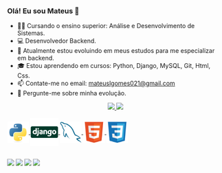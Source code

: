 ### Olá! Eu sou Mateus 👋

- 👨‍🎓 Cursando o ensino superior: Análise e Desenvolvimento de Sistemas.
- 💻 Desenvolvedor Backend.
- 🔭 Atualmente estou evoluindo em meus estudos para me especializar em backend.
- 🎓 Estou aprendendo em cursos: Python, Django, MySQL, Git, Html, Css.
- 📫 Contate-me no email: mateuslgomes021@gmail.com
- 💬 Pergunte-me sobre minha evolução.

<div align="center">
  <a href="https://github.com/mateuslgomes">
    
  <img height="180em" src="https://github-readme-stats.vercel.app/api?username=mateuslgomes&show_icons=true&theme=tokyonight&include_all_commits=true&count_private=true"/>
  <img height="180em" src="https://github-readme-stats.vercel.app/api/top-langs/?username=mateuslgomes&layout=compact&langs_count=7&theme=tokyonight"/>
</div>
  
 <div style="display: inline_block"><br>
  <img align="center" alt="Mateus-Python" height="50" width="50" src="https://raw.githubusercontent.com/devicons/devicon/master/icons/python/python-original.svg">
  <img align="center" alt="Mateus-Python" height="65" width="65" src="https://raw.githubusercontent.com/devicons/devicon/master/icons/django/django-original.svg">
  <img align="center" alt="Mateus-Python" height="50" width="50" src="https://raw.githubusercontent.com/devicons/devicon/master/icons/mysql/mysql-original.svg">
  <img align="center" alt="Mateus-HTML" height="50" width="50" src="https://raw.githubusercontent.com/devicons/devicon/master/icons/html5/html5-original.svg">
  <img align="center" alt="Mateus-CSS" height="50" width="50" src="https://raw.githubusercontent.com/devicons/devicon/master/icons/css3/css3-original.svg">    
</div>
  
  ##

<div> 
  <a href="https://instagram.com/m_lopesgomes" target="_blank"><img src="https://img.shields.io/badge/-Instagram-%23E4405F?style=for-the-badge&logo=instagram&logoColor=white" target="_blank"></a>
  <a href="https://www.linkedin.com/in/mateus-lopes-gomes-54514722b/" target="_blank"><img src="https://img.shields.io/badge/-LinkedIn-%230077B5?style=for-the-badge&logo=linkedin&logoColor=white" target="_blank"></a> 
    <a href = "mailto:mateuslgomes021@gmail.com"><img src="https://img.shields.io/badge/Gmail-D14836?style=for-the-badge&logo=gmail&logoColor=white" target="_blank"></a>
  <a href="https://api.whatsapp.com/send?phone=5521987633108&text=GitHub%3A%20"><img src="https://img.shields.io/badge/WhatsApp-25D366?style=for-the-badge&logo=whatsapp&logoColor=white%22" target="_blank"></a>
  
</div>

 
